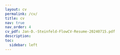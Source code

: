 ```yaml
---
layout: cv
permalink: /cv/
title: cv
nav: true
nav_order: 4
cv_pdf: Jan-D.-Steinfeld-FlowCV-Resume-20240715.pdf
description: 
toc:
  sidebar: left
---
```

